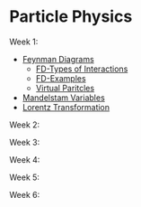 # Particle Physics

Week 1:

  - [Feynman Diagrams](https://www.youtube.com/watch?v=X-FEU4mQWtE&ab_channel=ScienceClicEnglish)
    - [FD-Types of Interactions](https://www.youtube.com/watch?v=CYA7A0nM15U&t=32s&ab_channel=Fermilab)
    - [FD-Examples]()
    - [Virtual Paritcles]()
  - [Mandelstam Variables]()
  - [Lorentz Transformation]()

Week 2:

Week 3:

Week 4:

Week 5:

Week 6:

